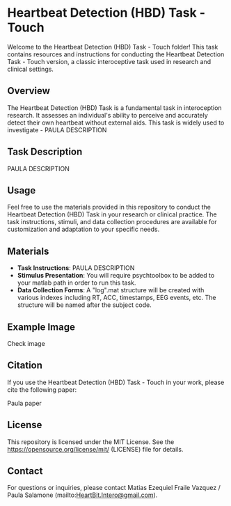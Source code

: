 # Heartbeat Detection (HBD) Task - Touch

Welcome to the Heartbeat Detection (HBD) Task - Touch folder! This task contains resources and instructions for conducting the Heartbeat Detection Task - Touch version, a classic interoceptive task used in research and clinical settings.

## Overview

The Heartbeat Detection (HBD) Task is a fundamental task in interoception research. It assesses an individual's ability to perceive and accurately detect their own heartbeat without external aids. This task is widely used to investigate  - PAULA DESCRIPTION

## Task Description

PAULA DESCRIPTION

## Usage

Feel free to use the materials provided in this repository to conduct the Heartbeat Detection (HBD) Task in your research or clinical practice. The task instructions, stimuli, and data collection procedures are available for customization and adaptation to your specific needs.

## Materials

- **Task Instructions**: PAULA DESCRIPTION
- **Stimulus Presentation**: You will require psychtoolbox to be added to your matlab path in order to run this task.
- **Data Collection Forms**: A "log".mat structure will be created with various indexes including RT, ACC, timestamps, EEG events, etc. The structure will be named after the subject code.

## Example Image

Check image

## Citation

If you use the Heartbeat Detection (HBD) Task - Touch in your work, please cite the following paper:

Paula paper

## License

This repository is licensed under the MIT License. See the https://opensource.org/license/mit/ (LICENSE) file for details.

## Contact

For questions or inquiries, please contact Matias Ezequiel Fraile Vazquez / Paula Salamone (mailto:HeartBit.Intero@gmail.com).
